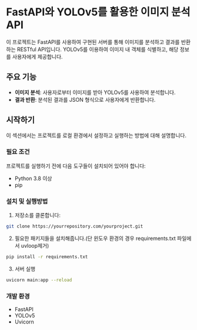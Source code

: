 # FastAPI와 YOLOv5를 활용한 이미지 분석 API

이 프로젝트는 FastAPI를 사용하여 구현된 서버를 통해 이미지를 분석하고 결과를 반환하는 RESTful API입니다. YOLOv5를 이용하여 이미지 내 객체를 식별하고, 해당 정보를 사용자에게 제공합니다.

## 주요 기능

- **이미지 분석**: 사용자로부터 이미지를 받아 YOLOv5를 사용하여 분석합니다.
- **결과 반환**: 분석된 결과를 JSON 형식으로 사용자에게 반환합니다.

## 시작하기

이 섹션에서는 프로젝트를 로컬 환경에서 설정하고 실행하는 방법에 대해 설명합니다.

### 필요 조건

프로젝트를 실행하기 전에 다음 도구들이 설치되어 있어야 합니다:

- Python 3.8 이상
- pip

### 설치 및 실행방법

1. 저장소를 클론합니다:
```bash
git clone https://yourrepository.com/yourproject.git
```
2. 필요한 패키지들을 설치해줍니다.(단 윈도우 환경의 경우 requirements.txt 파일에서 uvloop제거)
```bash
pip install -r requirements.txt
```

3. 서버 실행
```bash
uvicorn main:app --reload
```

### 개발 환경

- FastAPI
- YOLOv5
- Uvicorn